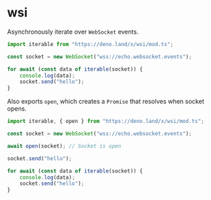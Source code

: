 # wsi

Asynchronously iterate over `WebSocket` events.

```ts
import iterable from "https://deno.land/x/wsi/mod.ts";

const socket = new WebSocket("wss://echo.websocket.events");

for await (const data of iterable(socket)) {
    console.log(data);
    socket.send("hello");
}
```

Also exports `open`, which creates a `Promise` that resolves when socket opens.

```ts
import iterable, { open } from "https://deno.land/x/wsi/mod.ts";

const socket = new WebSocket("wss://echo.websocket.events");

await open(socket); // Socket is open

socket.send("hello");

for await (const data of iterable(socket)) {
    console.log(data);
    socket.send("hello");
}

```
